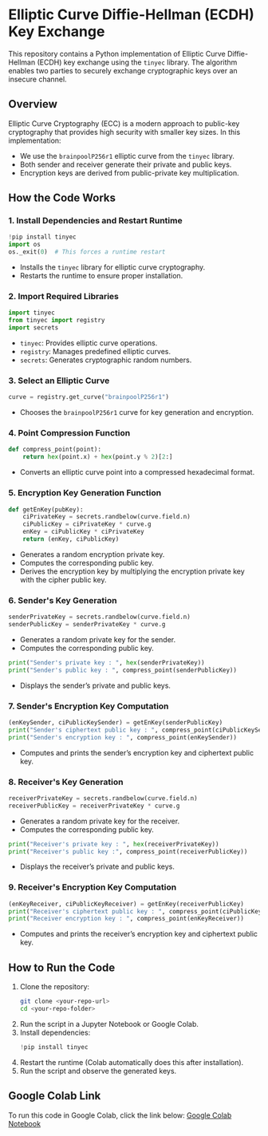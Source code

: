 # Elliptic Curve Diffie-Hellman (ECDH) Key Exchange

This repository contains a Python implementation of Elliptic Curve Diffie-Hellman (ECDH) key exchange using the `tinyec` library. The algorithm enables two parties to securely exchange cryptographic keys over an insecure channel.

## Overview
Elliptic Curve Cryptography (ECC) is a modern approach to public-key cryptography that provides high security with smaller key sizes. In this implementation:
- We use the `brainpoolP256r1` elliptic curve from the `tinyec` library.
- Both sender and receiver generate their private and public keys.
- Encryption keys are derived from public-private key multiplication.

## How the Code Works

### 1. **Install Dependencies and Restart Runtime**
```python
!pip install tinyec
import os
os._exit(0)  # This forces a runtime restart
```
- Installs the `tinyec` library for elliptic curve cryptography.
- Restarts the runtime to ensure proper installation.

### 2. **Import Required Libraries**
```python
import tinyec
from tinyec import registry
import secrets
```
- `tinyec`: Provides elliptic curve operations.
- `registry`: Manages predefined elliptic curves.
- `secrets`: Generates cryptographic random numbers.

### 3. **Select an Elliptic Curve**
```python
curve = registry.get_curve("brainpoolP256r1")
```
- Chooses the `brainpoolP256r1` curve for key generation and encryption.

### 4. **Point Compression Function**
```python
def compress_point(point):
    return hex(point.x) + hex(point.y % 2)[2:]
```
- Converts an elliptic curve point into a compressed hexadecimal format.

### 5. **Encryption Key Generation Function**
```python
def getEnKey(pubKey):
    ciPrivateKey = secrets.randbelow(curve.field.n)
    ciPublicKey = ciPrivateKey * curve.g
    enKey = ciPublicKey * ciPrivateKey
    return (enKey, ciPublicKey)
```
- Generates a random encryption private key.
- Computes the corresponding public key.
- Derives the encryption key by multiplying the encryption private key with the cipher public key.

### 6. **Sender's Key Generation**
```python
senderPrivateKey = secrets.randbelow(curve.field.n)
senderPublicKey = senderPrivateKey * curve.g
```
- Generates a random private key for the sender.
- Computes the corresponding public key.

```python
print("Sender's private key : ", hex(senderPrivateKey))
print("Sender's public key : ", compress_point(senderPublicKey))
```
- Displays the sender’s private and public keys.

### 7. **Sender's Encryption Key Computation**
```python
(enKeySender, ciPublicKeySender) = getEnKey(senderPublicKey)
print("Sender's ciphertext public key : ", compress_point(ciPublicKeySender))
print("Sender's encryption key : ", compress_point(enKeySender))
```
- Computes and prints the sender’s encryption key and ciphertext public key.

### 8. **Receiver's Key Generation**
```python
receiverPrivateKey = secrets.randbelow(curve.field.n)
receiverPublicKey = receiverPrivateKey * curve.g
```
- Generates a random private key for the receiver.
- Computes the corresponding public key.

```python
print("Receiver's private key : ", hex(receiverPrivateKey))
print("Receiver's public key :", compress_point(receiverPublicKey))
```
- Displays the receiver’s private and public keys.

### 9. **Receiver's Encryption Key Computation**
```python
(enKeyReceiver, ciPublicKeyReceiver) = getEnKey(receiverPublicKey)
print("Receiver's ciphertext public key : ", compress_point(ciPublicKeyReceiver))
print("Receiver encryption key : ", compress_point(enKeyReceiver))
```
- Computes and prints the receiver’s encryption key and ciphertext public key.

## How to Run the Code
1. Clone the repository:
   ```bash
   git clone <your-repo-url>
   cd <your-repo-folder>
   ```
2. Run the script in a Jupyter Notebook or Google Colab.
3. Install dependencies:
   ```python
   !pip install tinyec
   ```
4. Restart the runtime (Colab automatically does this after installation).
5. Run the script and observe the generated keys.

## Google Colab Link
To run this code in Google Colab, click the link below:
[Google Colab Notebook](YOUR_COLAB_LINK_HERE)


